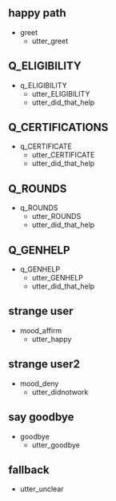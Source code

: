 
## happy path               <!-- name of the story - just for debugging -->
* greet              
  - utter_greet
  
## Q_ELIGIBILITY
* q_ELIGIBILITY
  - utter_ELIGIBILITY
  - utter_did_that_help
  
## Q_CERTIFICATIONS
* q_CERTIFICATE
  - utter_CERTIFICATE
  - utter_did_that_help

## Q_ROUNDS
* q_ROUNDS
  - utter_ROUNDS
  - utter_did_that_help

## Q_GENHELP
* q_GENHELP
  - utter_GENHELP
  - utter_did_that_help
  
## strange user
* mood_affirm
  - utter_happy
  
## strange user2
* mood_deny
  - utter_didnotwork

## say goodbye
* goodbye
  - utter_goodbye

## fallback
- utter_unclear

